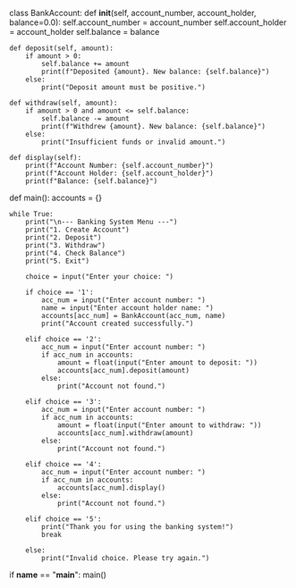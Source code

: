class BankAccount:
    def __init__(self, account_number, account_holder, balance=0.0):
        self.account_number = account_number
        self.account_holder = account_holder
        self.balance = balance

    def deposit(self, amount):
        if amount > 0:
            self.balance += amount
            print(f"Deposited {amount}. New balance: {self.balance}")
        else:
            print("Deposit amount must be positive.")

    def withdraw(self, amount):
        if amount > 0 and amount <= self.balance:
            self.balance -= amount
            print(f"Withdrew {amount}. New balance: {self.balance}")
        else:
            print("Insufficient funds or invalid amount.")

    def display(self):
        print(f"Account Number: {self.account_number}")
        print(f"Account Holder: {self.account_holder}")
        print(f"Balance: {self.balance}")

def main():
    accounts = {}

    while True:
        print("\n--- Banking System Menu ---")
        print("1. Create Account")
        print("2. Deposit")
        print("3. Withdraw")
        print("4. Check Balance")
        print("5. Exit")

        choice = input("Enter your choice: ")

        if choice == '1':
            acc_num = input("Enter account number: ")
            name = input("Enter account holder name: ")
            accounts[acc_num] = BankAccount(acc_num, name)
            print("Account created successfully.")

        elif choice == '2':
            acc_num = input("Enter account number: ")
            if acc_num in accounts:
                amount = float(input("Enter amount to deposit: "))
                accounts[acc_num].deposit(amount)
            else:
                print("Account not found.")

        elif choice == '3':
            acc_num = input("Enter account number: ")
            if acc_num in accounts:
                amount = float(input("Enter amount to withdraw: "))
                accounts[acc_num].withdraw(amount)
            else:
                print("Account not found.")

        elif choice == '4':
            acc_num = input("Enter account number: ")
            if acc_num in accounts:
                accounts[acc_num].display()
            else:
                print("Account not found.")

        elif choice == '5':
            print("Thank you for using the banking system!")
            break

        else:
            print("Invalid choice. Please try again.")

if __name__ == "__main__":
    main()
